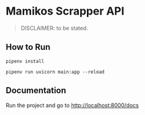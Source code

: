 # Mamikos Scrapper API

> DISCLAIMER: to be stated.

## How to Run

```
pipenv install
```

```
pipenv run uvicorn main:app --reload
```

## Documentation

Run the project and go to [http://localhost:8000/docs](http://localhost:8000/docs)
